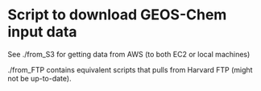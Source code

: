 # Script to download GEOS-Chem input data

See ./from_S3 for getting data from AWS (to both EC2 or local machines)

./from_FTP contains equivalent scripts that pulls from Harvard FTP (might not be up-to-date). 